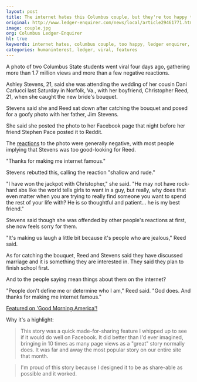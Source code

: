 ```yaml
---
layout: post
title: The internet hates this Columbus couple, but they're too happy to care
original: http://www.ledger-enquirer.com/news/local/article29461771.html
image: couple.jpg
org: Columbus Ledger-Enquirer
hl: true
keywords: internet hates, columbus couple, too happy, ledger enquirer, columbus ga, columbus state university, CSU, ashley stevens, christopher reed
categories: humaninterest, ledger, viral, features
---
```


A photo of two Columbus State students went viral four days ago, gathering more than 1.7 million views and more than a few negative reactions.

<!--break-->

Ashley Stevens, 21, said she was attending the wedding of her cousin Dani Carlucci last Saturday in Norfolk, Va., with her boyfriend, Christopher Reed, 21, when she caught the new bride's bouquet.

Stevens said she and Reed sat down after catching the bouquet and posed for a goofy photo with her father, Jim Stevens.

She said she posted the photo to her Facebook page that night before her friend Stephen Pace posted it to Reddit.

The [reactions](https://www.reddit.com/r/funny/comments/3akgg7/my_friend_caught_the_bouquet_that_is_her/) to the photo were generally negative, with most people implying that Stevens was too good-looking for Reed.

<span class="quote">"Thanks for making me internet famous."</span>

Stevens rebutted this, calling the reaction "shallow and rude."

"I have won the jackpot with Christopher," she said. "He may not have rock-hard abs like the world tells girls to want in a guy, but really, why does that even matter when you are trying to really find someone you want to spend the rest of your life with? He is so thoughtful and patient... he is my best friend."

Stevens said though she was offended by other people's reactions at first, she now feels sorry for them.

"It's making us laugh a little bit because it's people who are jealous," Reed said.

As for catching the bouquet, Reed and Stevens said they have discussed marriage and it is something they are interested in. They said they plan to finish school first.

And to the people saying mean things about them on the internet?

"People don't define me or determine who I am," Reed said. "God does. And thanks for making me internet famous."

<a href="http://abcnews.go.com/GMA/video/mismatched-couple-fires-back-facebook-photo-viral-32514356">Featured on 'Good Morning America'!</a>

Why it's a highlight: 

> This story was a quick made-for-sharing feature I whipped up to see if it would do well on Facebook. It did better than I'd ever imagined, bringing in 10 times as many page views as a "great" story normally does. It was far and away the most popular story on our entire site that month. 

> I'm proud of this story because I designed it to be as share-able as possible and it worked.